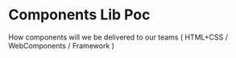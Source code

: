 # Components Lib Poc 
How components will we be delivered to our teams ( HTML+CSS / WebComponents / Framework )

